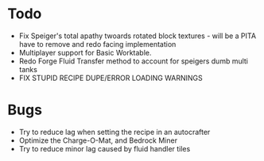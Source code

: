 # Todo
- Fix Speiger's total apathy twoards rotated block textures - will be a PITA have to remove and redo facing implementation
- Multiplayer support for Basic Worktable.
- Redo Forge Fluid Transfer method to account for speigers dumb multi tanks
- FIX STUPID RECIPE DUPE/ERROR LOADING WARNINGS

# Bugs
- Try to reduce lag when setting the recipe in an autocrafter
- Optimize the Charge-O-Mat, and Bedrock Miner
- Try to reduce minor lag caused by fluid handler tiles